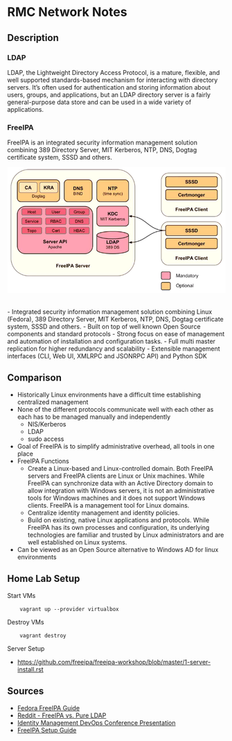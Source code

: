 # RMC Network Notes

## Description

### LDAP
LDAP, the Lightweight Directory Access Protocol, is a mature, flexible, and well supported standards-based mechanism for interacting with directory servers. It’s often used for authentication and storing information about users, groups, and applications, but an LDAP directory server is a fairly general-purpose data store and can be used in a wide variety of applications.


### FreeIPA
FreeIPA is an integrated security information management solution combining 389 Directory Server, MIT Kerberos, NTP, DNS, Dogtag certificate system, SSSD and others.
<br>

![alt text](./assets/freeipa-arch.png "FreeIPA Architecture")

<br>
- Integrated security information management solution combining Linux (Fedora), 389 Directory Server, MIT Kerberos, NTP, DNS, Dogtag certificate system, SSSD and others.
- Built on top of well known Open Source components and standard protocols
- Strong focus on ease of management and automation of installation and configuration tasks.
- Full multi master replication for higher redundancy and scalability
- Extensible management interfaces (CLI, Web UI, XMLRPC and JSONRPC API) and Python SDK

## Comparison
- Historically Linux environments have a difficult time establishing centralized management
- None of the different protocols communicate well with each other as each has to be managed manually and independently
    - NIS/Kerberos
    - LDAP
    - sudo access
- Goal of FreeIPA is to simplify administrative overhead, all tools in one place
- FreeIPA Functions
    - Create a Linux-based and Linux-controlled domain. Both FreeIPA servers and FreeIPA clients are Linux or Unix machines. While FreeIPA can synchronize data with an Active Directory domain to allow integration with Windows servers, it is not an administrative tools for Windows machines and it does not support Windows clients. FreeIPA is a management tool for Linux domains.
    - Centralize identity management and identity policies.
    - Build on existing, native Linux applications and protocols. While FreeIPA has its own processes and configuration, its underlying technologies are familiar and trusted by Linux administrators and are well established on Linux systems. 
- Can be viewed as an Open Source alternative to Windows AD for linux environments

## Home Lab Setup

Start VMs
```
    vagrant up --provider virtualbox
```

Destroy VMs
```
    vagrant destroy
```

Server Setup
- https://github.com/freeipa/freeipa-workshop/blob/master/1-server-install.rst

## Sources
- [Fedora FreeIPA Guide](https://docs.fedoraproject.org/en-US/Fedora/18/html/FreeIPA_Guide/introduction.html)
- [Reddit - FreeIPA vs. Pure LDAP](https://www.reddit.com/r/linuxadmin/comments/5ye1vt/openldap_freeipa_ad_whats_the_difference/)
- [Identity Management DevOps Conference Presentation](https://www.youtube.com/watch?v=cUQcNi_obIc)
- [FreeIPA Setup Guide](https://www.server-world.info/en/note?os=Fedora_28&p=freeipa&f=3)